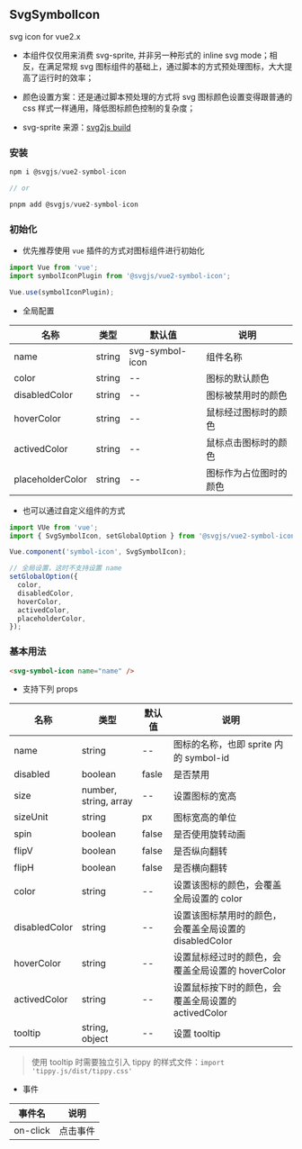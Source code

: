## SvgSymbolIcon

svg icon for vue2.x

* 本组件仅仅用来消费 svg-sprite, 并非另一种形式的 inline svg mode；相反，在满足常规 svg 图标组件的基础上，通过脚本的方式预处理图标，大大提高了运行时的效率；

* 颜色设置方案：还是通过脚本预处理的方式将 svg 图标颜色设置变得跟普通的 css 样式一样通用，降低图标颜色控制的复杂度；

* svg-sprite 来源：[svg2js build](https://github.com/svg-in-js/svgjs/blob/main/packages/svg2js/README.md)

### 安装

```js
npm i @svgjs/vue2-symbol-icon

// or

pnpm add @svgjs/vue2-symbol-icon
```

### 初始化

* 优先推荐使用 `vue` 插件的方式对图标组件进行初始化

```js
import Vue from 'vue';
import symbolIconPlugin from '@svgjs/vue2-symbol-icon';

Vue.use(symbolIconPlugin);
```

* 全局配置

| 名称 | 类型 | 默认值 | 说明 |
| --- | --- | --- | --- |
| name | string | svg-symbol-icon | 组件名称 |
| color | string | -- | 图标的默认颜色 |
| disabledColor | string | -- | 图标被禁用时的颜色 |
| hoverColor | string | -- | 鼠标经过图标时的颜色 |
| activedColor | string | -- | 鼠标点击图标时的颜色 |
| placeholderColor | string | -- | 图标作为占位图时的颜色 |

* 也可以通过自定义组件的方式

```js
import VUe from 'vue';
import { SvgSymbolIcon, setGlobalOption } from '@svgjs/vue2-symbol-icon';

Vue.component('symbol-icon', SvgSymbolIcon);

// 全局设置，这时不支持设置 name
setGlobalOption({
  color,
  disabledColor,
  hoverColor,
  activedColor,
  placeholderColor,
});
```

### 基本用法

```html
<svg-symbol-icon name="name" />
```

* 支持下列 props

| 名称 | 类型 | 默认值 | 说明 |
| --- | --- | --- | --- |
| name | string | -- | 图标的名称，也即 sprite 内的 symbol-id |
| disabled | boolean | fasle | 是否禁用 |
| size | number, string, array | -- | 设置图标的宽高 |
| sizeUnit | string | px | 图标宽高的单位 |
| spin | boolean | false | 是否使用旋转动画 |
| flipV | boolean | false | 是否纵向翻转 |
| flipH | boolean | false | 是否横向翻转 |
| color | string | -- | 设置该图标的颜色，会覆盖全局设置的 color |
| disabledColor | string | -- | 设置该图标禁用时的颜色，会覆盖全局设置的 disabledColor |
| hoverColor | string | -- | 设置鼠标经过时的颜色，会覆盖全局设置的 hoverColor |
| activedColor | string | -- | 设置鼠标按下时的颜色，会覆盖全局设置的 activedColor |
| tooltip | string, object | -- | 设置 tooltip |


> 使用 tooltip 时需要独立引入 tippy 的样式文件：`import 'tippy.js/dist/tippy.css'`

* 事件

| 事件名 | 说明 |
| --- | --- |
| on-click | 点击事件 |